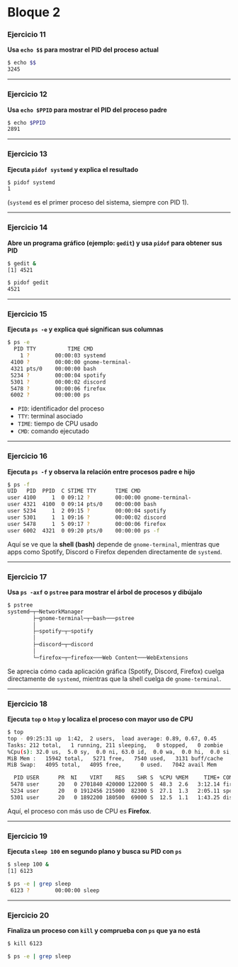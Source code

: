 # Bloque 2

### Ejercicio 11

**Usa `echo $$` para mostrar el PID del proceso actual**

```bash
$ echo $$
3245
```

---

### Ejercicio 12

**Usa `echo $PPID` para mostrar el PID del proceso padre**

```bash
$ echo $PPID
2891
```

---

### Ejercicio 13

**Ejecuta `pidof systemd` y explica el resultado**

```bash
$ pidof systemd
1
```

(`systemd` es el primer proceso del sistema, siempre con PID 1).

---

### Ejercicio 14

**Abre un programa gráfico (ejemplo: `gedit`) y usa `pidof` para obtener sus PID**

```bash
$ gedit &
[1] 4521

$ pidof gedit
4521
```

---

### Ejercicio 15

**Ejecuta `ps -e` y explica qué significan sus columnas**

```bash
$ ps -e
  PID TTY          TIME CMD
    1 ?        00:00:03 systemd
 4100 ?        00:00:00 gnome-terminal-
 4321 pts/0    00:00:00 bash
 5234 ?        00:00:04 spotify
 5301 ?        00:00:02 discord
 5478 ?        00:00:06 firefox
 6002 ?        00:00:00 ps
```

* `PID`: identificador del proceso
* `TTY`: terminal asociado
* `TIME`: tiempo de CPU usado
* `CMD`: comando ejecutado

---

### Ejercicio 16

**Ejecuta `ps -f` y observa la relación entre procesos padre e hijo**

```bash
$ ps -f
UID   PID  PPID  C STIME TTY      TIME CMD
user 4100     1  0 09:12 ?        00:00:00 gnome-terminal-
user 4321  4100  0 09:14 pts/0    00:00:00 bash
user 5234     1  2 09:15 ?        00:00:04 spotify
user 5301     1  1 09:16 ?        00:00:02 discord
user 5478     1  5 09:17 ?        00:00:06 firefox
user 6002  4321  0 09:20 pts/0    00:00:00 ps -f
```

Aquí se ve que la **shell (bash)** depende de `gnome-terminal`, mientras que apps como Spotify, Discord o Firefox dependen directamente de `systemd`.

---

### Ejercicio 17

**Usa `ps -axf` o `pstree` para mostrar el árbol de procesos y dibújalo**

```bash
$ pstree
systemd─┬─NetworkManager
        ├─gnome-terminal─┬─bash───pstree
        │
        ├─spotify─┬─spotify
        │
        ├─discord─┬─discord
        │
        └─firefox─┬─firefox───Web Content───WebExtensions
```

Se aprecia cómo cada aplicación gráfica (Spotify, Discord, Firefox) cuelga directamente de `systemd`, mientras que la shell cuelga de `gnome-terminal`.

---

### Ejercicio 18

**Ejecuta `top` o `htop` y localiza el proceso con mayor uso de CPU**

```bash
$ top
top - 09:25:31 up  1:42,  2 users,  load average: 0.89, 0.67, 0.45
Tasks: 212 total,   1 running, 211 sleeping,   0 stopped,   0 zombie
%Cpu(s): 32.0 us,  5.0 sy,  0.0 ni, 63.0 id,  0.0 wa,  0.0 hi,  0.0 si,  0.0 st
MiB Mem :   15942 total,   5271 free,   7540 used,   3131 buff/cache
MiB Swap:   4095 total,   4095 free,      0 used.   7042 avail Mem 

  PID USER      PR  NI    VIRT    RES    SHR S  %CPU %MEM     TIME+ COMMAND
 5478 user      20   0 2701840 420000 122000 S  48.3  2.6   3:12.14 firefox
 5234 user      20   0 1912456 215000  82300 S  27.1  1.3   2:05.11 spotify
 5301 user      20   0 1892200 180500  69000 S  12.5  1.1   1:43.25 discord
```

Aquí, el proceso con más uso de CPU es **Firefox**.

---

### Ejercicio 19

**Ejecuta `sleep 100` en segundo plano y busca su PID con `ps`**

```bash
$ sleep 100 &
[1] 6123

$ ps -e | grep sleep
 6123 ?        00:00:00 sleep
```

---

### Ejercicio 20

**Finaliza un proceso con `kill` y comprueba con `ps` que ya no está**

```bash
$ kill 6123

$ ps -e | grep sleep
```